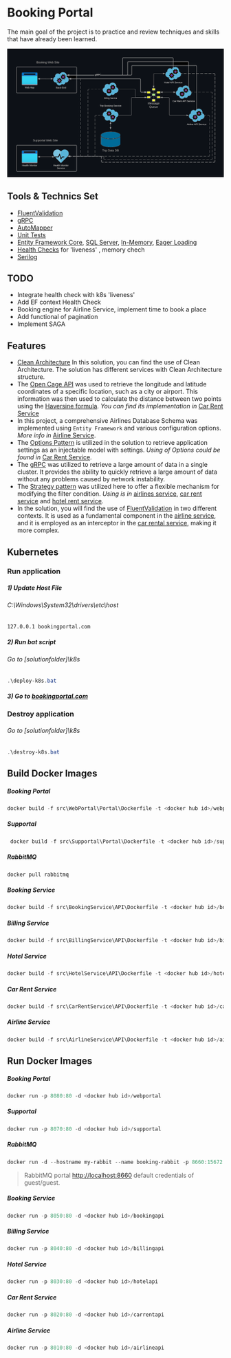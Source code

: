 # Booking Portal
The main goal of the project is to practice and review techniques and skills that have already been learned.


![alt text](https://github.com/arthurberzin/k8s-saga-booking-portal/blob/main/schema.png "Booking application base schema")


## Tools & Technics Set
- [FluentValidation](https://docs.fluentvalidation.net/en/latest/)
- [gRPC](https://learn.microsoft.com/en-us/aspnet/core/grpc)
- [AutoMapper](https://automapper.org/)
- [Unit Tests](https://github.com/arthurberzin/k8s-saga-booking-portal/tree/main/tests)
- [Entity Framework Core](https://learn.microsoft.com/en-us/ef/core/), [SQL Server](https://learn.microsoft.com/en-us/ef/core/providers/sql-server), [In-Memory](https://learn.microsoft.com/en-us/ef/core/providers/in-memory), [Eager Loading](https://learn.microsoft.com/en-us/ef/core/querying/related-data/eager)
- [Health Checks](https://learn.microsoft.com/en-us/aspnet/core/host-and-deploy/health-checks) for 'liveness' , memory chech
- [Serilog](https://serilog.net/)

## TODO

- Integrate health check with k8s 'liveness'
- Add EF context Health Check
- Booking engine for Airline Service, implement time to book a place
- Add functional of pagination
- Implement SAGA

## Features
- [Clean Architecture](https://blog.cleancoder.com/uncle-bob/2012/08/13/the-clean-architecture.html)  In this solution, you can find the use of Clean Architecture. The solution has different services with Clean Architecture structure.
- The [Open Cage API](https://opencagedata.com/) was used to retrieve the longitude and latitude coordinates of a specific location, such as a city or airport. This information was then used to calculate the distance between two points using the [Haversine formula](https://en.wikipedia.org/wiki/Haversine_formula). *You can find its implementation in* [Car Rent Service](https://github.com/arthurberzin/k8s-saga-booking-portal/blob/main/src/CarRentService/CarRentApplication/DistanceCalculator.cs)
- In this project, a comprehensive Airlines Database Schema was implemented using `Entity Framework` and various configuration options. *More info in* [Airline Service](https://github.com/arthurberzin/k8s-saga-booking-portal/tree/main/src/AirlineService).
- The [Options Pattern](https://learn.microsoft.com/en-us/dotnet/core/extensions/options) is utilized in the solution to retrieve application settings as an injectable model with settings. *Using of Options could be found in* [Car Rent Service](https://github.com/arthurberzin/k8s-saga-booking-portal/blob/main/src/CarRentService/API/Program.cs).
- The [gRPC](https://learn.microsoft.com/en-us/aspnet/core/grpc) was utilized to retrieve a large amount of data in a single cluster. It provides the ability to quickly retrieve a large amount of data without any problems caused by network instability.
- The [Strategy pattern](https://en.wikipedia.org/wiki/Strategy_pattern) was utilized here to offer a flexible mechanism for modifying the filter condition. *Using is in* [airlines service](https://github.com/arthurberzin/k8s-saga-booking-portal/blob/main/src/AirlineService/AirlineApplication/FilterStrategies/DepartureAndArrivalDateFilterStrategy.cs), [car rent service](https://github.com/arthurberzin/k8s-saga-booking-portal/blob/main/src/CarRentService/CarRentApplication/FlitersStrategies/CityAndDateFlitersStrategy.cs) and [hotel rent service](https://github.com/arthurberzin/k8s-saga-booking-portal/blob/main/src/HotelService/HotelApplication/FlitersStrategies/DateHotelFilterStrategy.cs).
- In the solution, you will find the use of [FluentValidation](https://docs.fluentvalidation.net/en/latest/) in two different contexts. It is used as a fundamental component in the [airline service](https://github.com/arthurberzin/k8s-saga-booking-portal/blob/main/src/AirlineService/AirlineApplication/Validators/FlightsRequestValidator.cs), and it is employed as an interceptor in the [car rental service](https://github.com/arthurberzin/k8s-saga-booking-portal/blob/main/src/CarRentService/CarRentApplication/GrpcService/FluentValidationInterceptor.cs), making it more complex.

## Kubernetes

### Run application

##### 1) Update Host File
###### *C:\Windows\System32\drivers\etc\host*

```notepud
127.0.0.1 bookingportal.com
```


##### 2) Run bat script
###### *Go to [solutionfolder]\k8s*
```powershell
.\deploy-k8s.bat
```

##### 3) Go to [bookingportal.com](bookingportal.com)

### Destroy application
###### *Go to [solutionfolder]\k8s*
```powershell
.\destroy-k8s.bat
```

## Build Docker Images

##### Booking Portal
```powershell
docker build -f src\WebPortal\Portal\Dockerfile -t <docker hub id>/webportal .
```

##### Supportal 
```powershell
 docker build -f src\Supportal\Portal\Dockerfile -t <docker hub id>/supportal .
```

##### RabbitMQ
```powershell
docker pull rabbitmq
```

##### Booking Service 
```powershell
docker build -f src\BookingService\API\Dockerfile -t <docker hub id>/bookingapi .
```

##### Billing Service 
```powershell
docker build -f src\BillingService\API\Dockerfile -t <docker hub id>/billingapi .
```

##### Hotel Service 
```powershell
docker build -f src\HotelService\API\Dockerfile -t <docker hub id>/hotelapi .
```

##### Car Rent Service 
```powershell
docker build -f src\CarRentService\API\Dockerfile -t <docker hub id>/carrentapi .
```

##### Airline Service
```powershell
docker build -f src\AirlineService\API\Dockerfile -t <docker hub id>/airlineapi .
```




## Run Docker Images

##### Booking Portal
```powershell
docker run -p 8080:80 -d <docker hub id>/webportal
```

##### Supportal
```powershell
docker run -p 8070:80 -d <docker hub id>/supportal
```

##### RabbitMQ
```powershell
docker run -d --hostname my-rabbit --name booking-rabbit -p 8660:15672 -p 8060:5672 rabbitmq:3-management
```
> RabbitMQ portal [http://localhost:8660](http://localhost:8660) default credentials of guest/guest.

##### Booking Service 
```powershell
docker run -p 8050:80 -d <docker hub id>/bookingapi
```

##### Billing Service 
```powershell
docker run -p 8040:80 -d <docker hub id>/billingapi
```

##### Hotel Service 
```powershell
docker run -p 8030:80 -d <docker hub id>/hotelapi
```

##### Car Rent Service  
```powershell
docker run -p 8020:80 -d <docker hub id>/carrentapi
```

##### Airline Service
```powershell
docker run -p 8010:80 -d <docker hub id>/airlineapi
```
